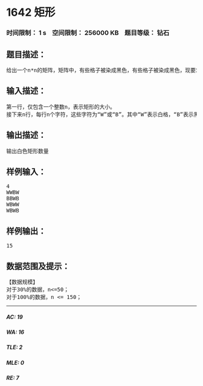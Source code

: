 # 1642 矩形   
### 时间限制： 1 s&nbsp;&nbsp;&nbsp;&nbsp;空间限制： 256000 KB&nbsp;&nbsp;&nbsp;&nbsp;题目等级： 钻石  
## 题目描述：  

<pre>
给出一个n*n的矩阵，矩阵中，有些格子被染成黑色，有些格子被染成黑色，现要求矩阵中白色矩形的数量。
</pre>
  
  
## 输入描述：  

<pre>
第一行，仅包含一个整数n，表示矩形的大小。
接下来n行，每行n个字符，这些字符为“W”或“B”。其中“W”表示白格，“B”表示黑格。
</pre>
  
  
## 输出描述：  

<pre>
输出白色矩形数量
</pre>
  
  
## 样例输入：  

<pre>
4
WWBW
BBWB
WBWW
WBWB
</pre>
  
  
## 样例输出：  

<pre>
15
</pre>
  
  
## 数据范围及提示：  

<pre>
【数据规模】
对于30%的数据，n<=50；
对于100%的数据，n <= 150；
</pre>
  
  
***  

##### AC: 19  
##### WA: 16  
##### TLE: 2  
##### MLE: 0  
##### RE: 7  
